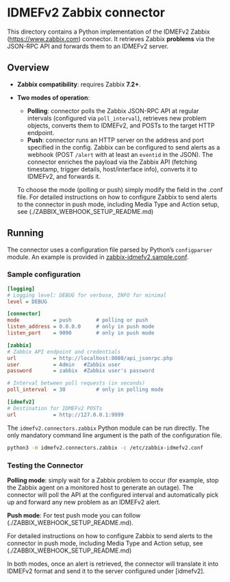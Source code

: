 
# IDMEFv2 Zabbix connector

This directory contains a Python implementation of the IDMEFv2 Zabbix (https://www.zabbix.com) connector. It retrieves Zabbix **problems** via the JSON-RPC API and forwards them to an IDMEFv2 server.

## Overview

- **Zabbix compatibility**: requires Zabbix **7.2+**.  
- **Two modes of operation**:  
  - **Polling**: connector polls the Zabbix JSON-RPC API at regular intervals (configured via `poll_interval`), retrieves new problem objects, converts them to IDMEFv2, and POSTs to the target HTTP endpoint.  
  - **Push**: connector runs an HTTP server on the address and port specified in the config. Zabbix can be configured to send alerts as a webhook (POST `/alert` with at least an `eventid` in the JSON). The connector enriches the payload via the Zabbix API (fetching timestamp, trigger details, host/interface info), converts it to IDMEFv2, and forwards it.

  To choose the mode (polling or push) simply modify the field in the .conf file.
  For detailed instructions on how to configure Zabbix to send alerts to the connector in push mode, including Media Type and Action setup, see (./ZABBIX_WEBHOOK_SETUP_README.md)

## Running

The connector uses a configuration file parsed by Python’s `configparser` module. An example is provided in [zabbix-idmefv2.sample.conf](./zabbix-idmefv2.sample.conf).

### Sample configuration
```ini
[logging]
# Logging level: DEBUG for verbose, INFO for minimal
level = DEBUG

[connector]
mode           = push        # polling or push
listen_address = 0.0.0.0     # only in push mode
listen_port    = 9090        # only in push mode

[zabbix]
# Zabbix API endpoint and credentials
url            = http://localhost:8080/api_jsonrpc.php
user           = Admin   #Zabbix user
password       = zabbix  #Zabbix user's password

# Interval between poll requests (in seconds)
poll_interval  = 30          # only in polling mode

[idmefv2]
# Destination for IDMEFv2 POSTs
url            = http://127.0.0.1:9999

```

The `idmefv2.connectors.zabbix` Python module can be run directly. The only mandatory command line argument is the path of the configuration file.

``` sh
python3 -m idmefv2.connectors.zabbix -c /etc/zabbix-idmefv2.conf
```

### Testing the Connector

**Polling mode**: simply wait for a Zabbix problem to occur (for example, stop the Zabbix agent on a monitored host to generate an outage). The connector will poll the API at the configured interval and automatically pick up and forward any new problem as an IDMEFv2 alert.

**Push mode**: For test push mode you can follow (./ZABBIX_WEBHOOK_SETUP_README.md).

For detailed instructions on how to configure Zabbix to send alerts to the connector in push mode, including Media Type and Action setup, see (./ZABBIX_WEBHOOK_SETUP_README.md)

In both modes, once an alert is retrieved, the connector will translate it into IDMEFv2 format and send it to the server configured under [idmefv2].